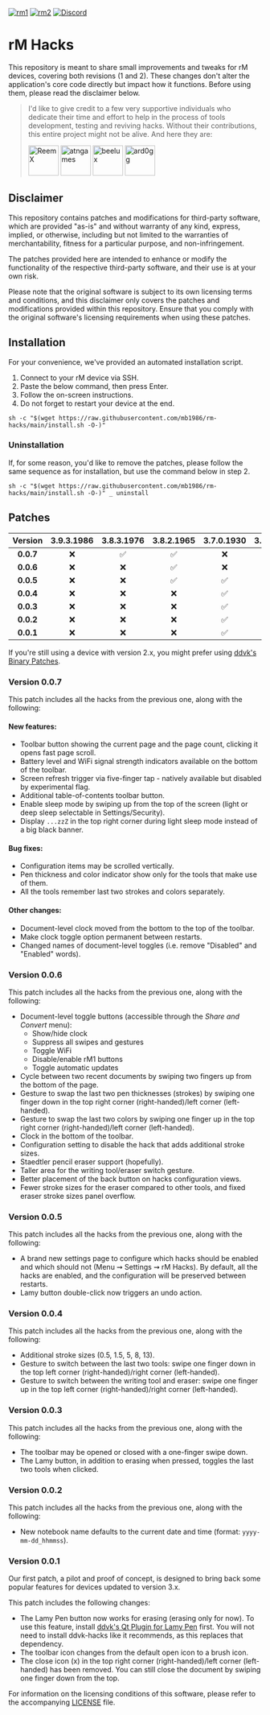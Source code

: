 [![rm1](https://img.shields.io/badge/rM1-supported-green)](https://remarkable.com/store/remarkable) [![rm2](https://img.shields.io/badge/rM2-supported-green)](https://remarkable.com/store/remarkable-2) [![Discord](https://img.shields.io/discord/385916768696139794.svg?label=reMarkable&logo=discord&logoColor=ffffff&color=7389D8&labelColor=6A7EC2)](https://discord.gg/ATqQGfu)
# rM Hacks

This repository is meant to share small improvements and tweaks for rM devices,
covering both revisions (1 and 2).
These changes don't alter the application's core code directly
but impact how it functions.
Before using them, please read the disclaimer below.

> I'd like to give credit to a few very supportive individuals who dedicate their
> time and effort to help in the process of tools development, testing and
> reviving hacks. Without their contributions, this entire project might not be
> alive. And here they are:
>
> [<img src="https://github.com/ReemX.png" alt="ReemX" width="60"/>](https://github.com/ReemX)
> [<img src="https://github.com/atngames.png" alt="atngames" width="60"/>](https://github.com/atngames)
> [<img src="https://github.com/beelux.png" alt="beelux" width="60"/>](https://github.com/beelux)
> [<img src="https://github.com/ard0gg.png" alt="ard0gg" width="60"/>](https://github.com/ard0gg)

## Disclaimer

This repository contains patches and modifications for third-party software,
which are provided "as-is" and without warranty of any kind, express, implied,
or otherwise, including but not limited to the warranties of merchantability,
fitness for a particular purpose, and non-infringement.

The patches provided here are intended to enhance or modify the functionality of
the respective third-party software, and their use is at your own risk.

Please note that the original software is subject to its own licensing terms
and conditions, and this disclaimer only covers the patches and modifications
provided within this repository. Ensure that you comply with the original
software's licensing requirements when using these patches.

## Installation

For your convenience, we've provided an automated installation script.

1. Connect to your rM device via SSH.
2. Paste the below command, then press Enter.
3. Follow the on-screen instructions.
4. Do not forget to restart your device at the end.

```shell
sh -c "$(wget https://raw.githubusercontent.com/mb1986/rm-hacks/main/install.sh -O-)"
```

### Uninstallation

If, for some reason, you'd like to remove the patches,
please follow the same sequence as for installation,
but use the command below in step 2.

```shell
sh -c "$(wget https://raw.githubusercontent.com/mb1986/rm-hacks/main/install.sh -O-)" _ uninstall
```

## Patches

| Version |     3.9.3.1986   |    3.8.3.1976    |    3.8.2.1965    |    3.7.0.1930    |    3.6.1.1894    |
|  :---:  |       :---:      |       :---:      |       :---:      |       :---:      |       :---:      |
|**0.0.7**|        :x:       |:white_check_mark:|:white_check_mark:|        :x:       |        :x:       |
|**0.0.6**|        :x:       |        :x:       |:white_check_mark:|        :x:       |        :x:       |
|**0.0.5**|        :x:       |        :x:       |:white_check_mark:|:white_check_mark:|        :x:       |
|**0.0.4**|        :x:       |        :x:       |        :x:       |:white_check_mark:|        :x:       |
|**0.0.3**|        :x:       |        :x:       |        :x:       |:white_check_mark:|        :x:       |
|**0.0.2**|        :x:       |        :x:       |        :x:       |:white_check_mark:|        :x:       |
|**0.0.1**|        :x:       |        :x:       |        :x:       |:white_check_mark:|:white_check_mark:|

If you're still using a device with version 2.x, you might prefer using
[ddvk's Binary Patches](https://github.com/ddvk/remarkable-hacks).

### Version 0.0.7

This patch includes all the hacks from the previous one, along with the following:

#### New features:

- Toolbar button showing the current page and the page count, clicking it opens fast page scroll.
- Battery level and WiFi signal strength indicators available on the bottom of the toolbar.
- Screen refresh trigger via five-finger tap - natively available but disabled by experimental flag.
- Additional table-of-contents toolbar button.
- Enable sleep mode by swiping up from the top of the screen (light or deep sleep selectable in Settings/Security).
- Display `...zzZ` in the top right corner during light sleep mode instead of a big black banner.

#### Bug fixes:

- Configuration items may be scrolled vertically.
- Pen thickness and color indicator show only for the tools that make use of them.
- All the tools remember last two strokes and colors separately.

#### Other changes:

- Document-level clock moved from the bottom to the top of the toolbar.
- Make clock toggle option permanent between restarts.
- Changed names of document-level toggles (i.e. remove "Disabled" and "Enabled" words).

### Version 0.0.6

This patch includes all the hacks from the previous one, along with the following:

- Document-level toggle buttons (accessible through the _Share and Convert_ menu):
  - Show/hide clock
  - Suppress all swipes and gestures
  - Toggle WiFi
  - Disable/enable rM1 buttons
  - Toggle automatic updates
- Cycle between two recent documents by swiping two fingers up from the bottom of the page.
- Gesture to swap the last two pen thicknesses (strokes) by swiping one finger down in the top right corner (right-handed)/left corner (left-handed).
- Gesture to swap the last two colors by swiping one finger up in the top right corner (right-handed)/left corner (left-handed).
- Clock in the bottom of the toolbar.
- Configuration setting to disable the hack that adds additional stroke sizes.
- Staedtler pencil eraser support (hopefully).
- Taller area for the writing tool/eraser switch gesture.
- Better placement of the back button on hacks configuration views.
- Fewer stroke sizes for the eraser compared to other tools, and fixed eraser stroke sizes panel overflow.

### Version 0.0.5

This patch includes all the hacks from the previous one, along with the following:

- A brand new settings page to configure which hacks should be enabled and which should not (Menu &#8669; Settings &#8669; rM Hacks).
  By default, all the hacks are enabled, and the configuration will be preserved between restarts.
- Lamy button double-click now triggers an undo action.

### Version 0.0.4

This patch includes all the hacks from the previous one, along with the following:

- Additional stroke sizes (0.5, 1.5, 5, 8, 13).
- Gesture to switch between the last two tools: swipe one finger down in the top left corner (right-handed)/right corner (left-handed).
- Gesture to switch between the writing tool and eraser: swipe one finger up in the top left corner (right-handed)/right corner (left-handed).

### Version 0.0.3

This patch includes all the hacks from the previous one, along with the following:

- The toolbar may be opened or closed with a one-finger swipe down.
- The Lamy button, in addition to erasing when pressed, toggles the last two tools when clicked.

### Version 0.0.2

This patch includes all the hacks from the previous one, along with the following:

- New notebook name defaults to the current date and time (format: `yyyy-mm-dd_hhmmss`).

### Version 0.0.1

Our first patch, a pilot and proof of concept, is designed to bring back some
popular features for devices updated to version 3.x.

This patch includes the following changes:

- The Lamy Pen button now works for erasing (erasing only for now).
  To use this feature, install
  [ddvk's Qt Plugin for Lamy Pen](https://github.com/ddvk/remarkable-stylus) first. You will not need to install ddvk-hacks like it recommends, as this replaces that dependency.
- The toolbar icon changes from the default open icon to a brush icon.
- The close icon (x) in the top right corner (right-handed)/left corner (left-handed) has been removed.
  You can still close the document by swiping one finger down from the top.

For information on the licensing conditions of this software, please refer to the accompanying [LICENSE](LICENSE) file.

